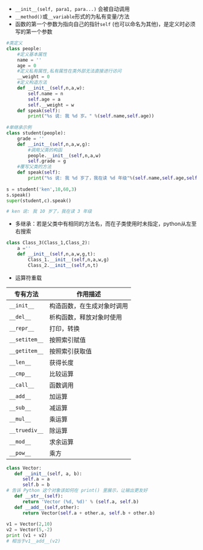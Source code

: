 - `__init__(self, para1, para...)` 会被自动调用
- `__method()`或`__variable`形式的为私有变量/方法
- 函数的第一个参数为指向自己的指针`self` (也可以命名为其他)，是定义时必须写的第一个参数
```python
#类定义
class people:
    #定义基本属性
    name = ''
    age = 0
    #定义私有属性,私有属性在类外部无法直接进行访问
    __weight = 0
    #定义构造方法
    def __init__(self,n,a,w):
        self.name = n
        self.age = a
        self.__weight = w
    def speak(self):
        print("%s 说: 我 %d 岁。" %(self.name,self.age))
 
#单继承示例
class student(people):
    grade = ''
    def __init__(self,n,a,w,g):
        #调用父类的构函
        people.__init__(self,n,a,w)
        self.grade = g
    #覆写父类的方法
    def speak(self):
        print("%s 说: 我 %d 岁了，我在读 %d 年级"%(self.name,self.age,self.grade))
 
s = student('ken',10,60,3)
s.speak()
super(student,c).speak()

# ken 说: 我 10 岁了，我在读 3 年级
```

- 多继承：若是父类中有相同的方法名，而在子类使用时未指定，python从左至右搜索
```python
class Class_3(Class_1,Class_2):
    a =''
    def __init__(self,n,a,w,g,t):
        Class_1.__init__(self,n,a,w,g)
        Class_2.__init__(self,n,t)
```

- 运算符重载

| 专有方法       | 作用描述                  |
|--------------|-------------------------|
| `__init__`   | 构造函数，在生成对象时调用 |
| `__del__`    | 析构函数，释放对象时使用   |
| `__repr__`   | 打印，转换                |
| `__setitem__`| 按照索引赋值              |
| `__getitem__`| 按照索引获取值            |
| `__len__`    | 获得长度                  |
| `__cmp__`    | 比较运算                  |
| `__call__`   | 函数调用                  |
| `__add__`    | 加运算                    |
| `__sub__`    | 减运算                    |
| `__mul__`    | 乘运算                    |
| `__truediv__`| 除运算                    |
| `__mod__`    | 求余运算                  |
| `__pow__`    | 乘方                      |

```python
class Vector:
   def __init__(self, a, b):
      self.a = a
      self.b = b
# 告诉 Python 这个对象该如何在 print() 里展示，让输出更友好
   def __str__(self):
      return 'Vector (%d, %d)' % (self.a, self.b)
   def __add__(self,other):
      return Vector(self.a + other.a, self.b + other.b)
 
v1 = Vector(2,10)
v2 = Vector(5,-2)
print (v1 + v2)
# 相当于v1__add__(v2)
```